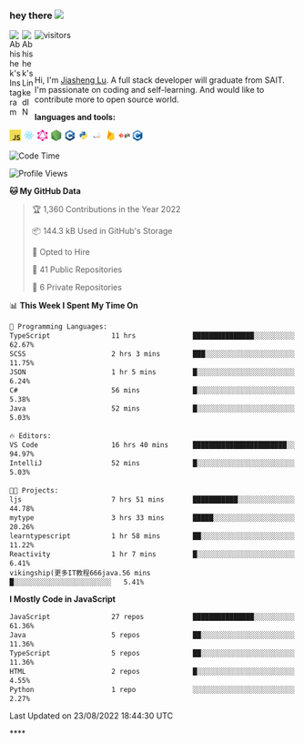 ### hey there <img src="https://media.giphy.com/media/hvRJCLFzcasrR4ia7z/giphy.gif" width="25px">
<a href="https://www.instagram.com/jiashengluljs/">
  <img align="left" alt="Abhishek's Instagram" width="22px" src="https://raw.githubusercontent.com/hussainweb/hussainweb/main/icons/instagram.png" />
</a>
<a href="https://www.linkedin.com/in/jiashenglujob/">
  <img align="left" alt="Abhishek's LinkedIN" width="22px" src="https://raw.githubusercontent.com/peterthehan/peterthehan/master/assets/linkedin.svg" />
</a>

![visitors](https://visitor-badge.glitch.me/badge?page_id=jonsnowljs.visitor-badge&left_color=green&right_color=red)

<br />
<br />

Hi, I'm [Jiasheng Lu](https://jonsnowljs.github.io/portfolio/). A full stack developer will graduate from SAIT. I'm passionate on coding and self-learning. And would like to contribute more to open source world.

**languages and tools:**  

<code><img height="20" src="https://raw.githubusercontent.com/github/explore/80688e429a7d4ef2fca1e82350fe8e3517d3494d/topics/javascript/javascript.png"></code>
<code><img height="20" src="https://raw.githubusercontent.com/github/explore/80688e429a7d4ef2fca1e82350fe8e3517d3494d/topics/react/react.png"></code>
<code><img height="20" src="https://raw.githubusercontent.com/github/explore/5c058a388828bb5fde0bcafd4bc867b5bb3f26f3/topics/graphql/graphql.png"></code>
<code><img height="20" src="https://raw.githubusercontent.com/github/explore/80688e429a7d4ef2fca1e82350fe8e3517d3494d/topics/nodejs/nodejs.png"></code>
<code><img height="20" src="https://raw.githubusercontent.com/github/explore/80688e429a7d4ef2fca1e82350fe8e3517d3494d/topics/cpp/cpp.png"></code>
<code><img height="20" src="https://raw.githubusercontent.com/github/explore/80688e429a7d4ef2fca1e82350fe8e3517d3494d/topics/python/python.png"></code>
<code><img height="20" src="https://raw.githubusercontent.com/github/explore/80688e429a7d4ef2fca1e82350fe8e3517d3494d/topics/mysql/mysql.png"></code>
<code><img height="20" src="https://raw.githubusercontent.com/github/explore/80688e429a7d4ef2fca1e82350fe8e3517d3494d/topics/firebase/firebase.png"></code>
<code><img height="20" src="https://raw.githubusercontent.com/github/explore/80688e429a7d4ef2fca1e82350fe8e3517d3494d/topics/git/git.png"></code>
<code><img height="20" src="https://github.com/jonsnowljs/portfolio/blob/master/src/assets/img/skill/c.svg"></code>


<!--START_SECTION:waka-->
![Code Time](http://img.shields.io/badge/Code%20Time-698%20hrs%2054%20mins-blue)

![Profile Views](http://img.shields.io/badge/Profile%20Views-4-blue)

**🐱 My GitHub Data** 

> 🏆 1,360 Contributions in the Year 2022
 > 
> 📦 144.3 kB Used in GitHub's Storage 
 > 
> 💼 Opted to Hire
 > 
> 📜 41 Public Repositories 
 > 
> 🔑 6 Private Repositories  
 > 
📊 **This Week I Spent My Time On** 

```text
💬 Programming Languages: 
TypeScript               11 hrs              ███████████████░░░░░░░░░░   62.67% 
SCSS                     2 hrs 3 mins        ███░░░░░░░░░░░░░░░░░░░░░░   11.75% 
JSON                     1 hr 5 mins         █░░░░░░░░░░░░░░░░░░░░░░░░   6.24% 
C#                       56 mins             █░░░░░░░░░░░░░░░░░░░░░░░░   5.38% 
Java                     52 mins             █░░░░░░░░░░░░░░░░░░░░░░░░   5.03%

🔥 Editors: 
VS Code                  16 hrs 40 mins      ███████████████████████░░   94.97% 
IntelliJ                 52 mins             █░░░░░░░░░░░░░░░░░░░░░░░░   5.03%

🐱‍💻 Projects: 
ljs                      7 hrs 51 mins       ███████████░░░░░░░░░░░░░░   44.78% 
mytype                   3 hrs 33 mins       █████░░░░░░░░░░░░░░░░░░░░   20.26% 
learntypescript          1 hr 58 mins        ██░░░░░░░░░░░░░░░░░░░░░░░   11.22% 
Reactivity               1 hr 7 mins         █░░░░░░░░░░░░░░░░░░░░░░░░   6.41% 
vikingship(更多IT教程666java.56 mins             █░░░░░░░░░░░░░░░░░░░░░░░░   5.41%

```

**I Mostly Code in JavaScript** 

```text
JavaScript               27 repos            ███████████████░░░░░░░░░░   61.36% 
Java                     5 repos             ██░░░░░░░░░░░░░░░░░░░░░░░   11.36% 
TypeScript               5 repos             ██░░░░░░░░░░░░░░░░░░░░░░░   11.36% 
HTML                     2 repos             █░░░░░░░░░░░░░░░░░░░░░░░░   4.55% 
Python                   1 repo              ░░░░░░░░░░░░░░░░░░░░░░░░░   2.27%

```



 Last Updated on 23/08/2022 18:44:30 UTC
<!--END_SECTION:waka-->****
